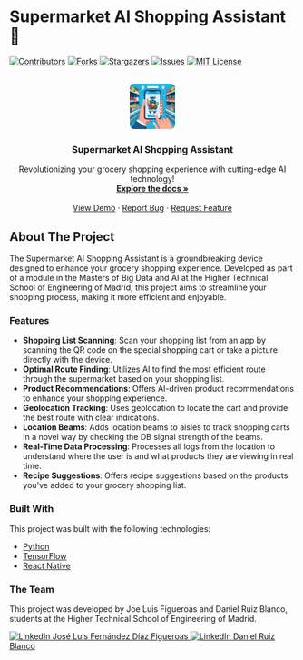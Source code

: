 # Supermarket AI Shopping Assistant 🛒

<!-- Supermarket AI Shopping Assistant README -->

<!-- PROJECT SHIELDS -->
[![Contributors][contributors-shield]][contributors-url]
[![Forks][forks-shield]][forks-url]
[![Stargazers][stars-shield]][stars-url]
[![Issues][issues-shield]][issues-url]
[![MIT License][license-shield]][license-url]

<!-- PROJECT LOGO -->
<br />
<div align="center">
  <a href="https://github.com/supermarket-ai-assistant">
    <img src="https://github.com/paydos/shoppingtrolleyAI/blob/main/image.jpeg" alt="Logo" width="80" height="80" style="border-radius: 10%;">
  </a>

  <h3 align="center">Supermarket AI Shopping Assistant</h3>

  <p align="center">
    Revolutionizing your grocery shopping experience with cutting-edge AI technology!
    <br />
    <a href="https://github.com/supermarket-ai-assistant"><strong>Explore the docs »</strong></a>
    <br />
    <br />
    <a href="https://github.com/supermarket-ai-assistant">View Demo</a>
    ·
    <a href="https://github.com/supermarket-ai-assistant/issues">Report Bug</a>
    ·
    <a href="https://github.com/supermarket-ai-assistant/issues">Request Feature</a>
  </p>
</div>

## About The Project

The Supermarket AI Shopping Assistant is a groundbreaking device designed to enhance your grocery shopping experience. Developed as part of a module in the Masters of Big Data and AI at the Higher Technical School of Engineering of Madrid, this project aims to streamline your shopping process, making it more efficient and enjoyable.

### Features

- **Shopping List Scanning**: Scan your shopping list from an app by scanning the QR code on the special shopping cart or take a picture directly with the device.
- **Optimal Route Finding**: Utilizes AI to find the most efficient route through the supermarket based on your shopping list.
- **Product Recommendations**: Offers AI-driven product recommendations to enhance your shopping experience.
- **Geolocation Tracking**: Uses geolocation to locate the cart and provide the best route with clear indications.
- **Location Beams**: Adds location beams to aisles to track shopping carts in a novel way by checking the DB signal strength of the beams.
- **Real-Time Data Processing**: Processes all logs from the location to understand where the user is and what products they are viewing in real time.
- **Recipe Suggestions**: Offers recipe suggestions based on the products you've added to your grocery shopping list.

### Built With

This project was built with the following technologies:

- [Python](https://www.python.org/)
- [TensorFlow](https://www.tensorflow.org/)
- [React Native](https://reactnative.dev/)

### The Team

This project was developed by Joe Luis Figueroas and Daniel Ruiz Blanco, students at the Higher Technical School of Engineering of Madrid.

<a href="https://www.linkedin.com/in/jos%C3%A9-luis-fern%C3%A1ndez-figueroa-d%C3%ADaz-trechuelo-612244202/">
    <img src="images/linkedin.svg" alt="LinkedIn" width="20" height="20"> José Luis Fernández Díaz Figueroas
</a>

<a href="https://www.linkedin.com/in/daniel-ruiz-blanco-93474b171/">
    <img src="images/linkedin.svg" alt="LinkedIn" width="20" height="20"> Daniel Ruiz Blanco
</a>

<!-- MARKDOWN LINKS & IMAGES -->
[contributors-shield]: https://img.shields.io/github/contributors/paydos/shoppingtrolleyAI.svg?style=for-the-badge
[contributors-url]: https://github.com/paydos/shoppingtrolleyAI/graphs/contributors
[forks-shield]: https://img.shields.io/github/forks/paydos/shoppingtrolleyAI.svg?style=for-the-badge
[forks-url]: https://github.com/paydos/shoppingtrolleyAI/network/members
[stars-shield]: https://img.shields.io/github/stars/paydos/shoppingtrolleyAI.svg?style=for-the-badge
[stars-url]: https://github.com/paydos/shoppingtrolleyAI/stargazers
[issues-shield]: https://img.shields.io/github/issues/paydos/shoppingtrolleyAI.svg?style=for-the-badge
[issues-url]: https://github.com/paydos/shoppingtrolleyAI/issues
[license-shield]: https://img.shields.io/github/license/paydos/shoppingtrolleyAI.svg?style=for-the-badge
[license-url]: https://github.com/paydos/shoppingtrolleyAI/blob/master/LICENSE.txt
